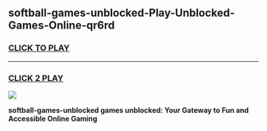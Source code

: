 
## softball-games-unblocked-Play-Unblocked-Games-Online-qr6rd
<h3>
<a href="https://premium76.site?title=softball-games-unblocked&ref=25A">CLICK TO PLAY</a></h3>
<hr>

<h3>
<a href="https://premium76.site?title=softball-games-unblocked&ref=25A">CLICK 2 PLAY</a>
  
</h3>

<a href="https://premium76.site?title=softball-games-unblocked&ref=25A"><img src="https://clearcache.store/games.png"></a>


**softball-games-unblocked games unblocked: Your Gateway to Fun and Accessible Online Gaming**
